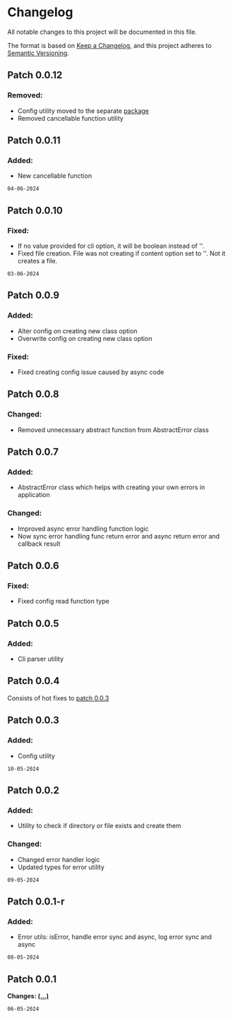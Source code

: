 # Changelog

All notable changes to this project will be documented in this file.

The format is based on [Keep a Changelog](https://keepachangelog.com/en/1.1.0/),
and this project adheres to [Semantic Versioning](https://semver.org/spec/v2.0.0.html).

## Patch 0.0.12
### Removed:
* Config utility moved to the separate [package](https://www.npmjs.com/package/@stlib/config)
* Removed cancellable function utility

## Patch 0.0.11
### Added:
* New cancellable function

`04-06-2024`

## Patch 0.0.10
### Fixed:
* If no value provided for cli option, it will be boolean instead of ''.
* Fixed file creation. File was not creating if content option set to ''. Not it creates a file.

`03-06-2024`

## Patch 0.0.9
### Added:
* Alter config on creating new class option
* Overwrite config on creating new class option

### Fixed:
* Fixed creating config issue caused by async code

## Patch 0.0.8
### Changed:
* Removed unnecessary abstract function from AbstractError class

## Patch 0.0.7
### Added:
* AbstractError class which helps with creating your own errors in application

### Changed:
* Improved async error handling function logic
* Now sync error handling func return error and async return error and callback result

## Patch 0.0.6
### Fixed:
* Fixed config read function type

## Patch 0.0.5
### Added:
* Cli parser utility

## Patch 0.0.4
Consists of hot fixes to [patch 0.0.3](#patch-003)

## Patch 0.0.3
### Added:
* Config utility

`10-05-2024`

## Patch 0.0.2
### Added:
* Utility to check if directory or file exists and create them

### Changed:
* Changed error handler logic
* Updated types for error utility

`09-05-2024`

## Patch 0.0.1-r
### Added:
* Error utils: isError, handle error sync and async, log error sync and async

`08-05-2024`

## Patch 0.0.1
**Changes: [(...)](https://github.com/stbestichhh/stlib-utils/commits/master/?since=2024-05-08&until=2024-05-08)**

`06-05-2024`
